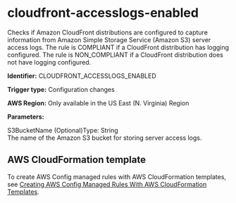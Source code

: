 # cloudfront\-accesslogs\-enabled<a name="cloudfront-accesslogs-enabled"></a>

Checks if Amazon CloudFront distributions are configured to capture information from Amazon Simple Storage Service \(Amazon S3\) server access logs\. The rule is COMPLIANT if a CloudFront distribution has logging configured\. The rule is NON\_COMPLIANT if a CloudFront distribution does not have logging configured\. 

**Identifier:** CLOUDFRONT\_ACCESSLOGS\_ENABLED

**Trigger type:** Configuration changes

**AWS Region:** Only available in the US East \(N\. Virginia\) Region

**Parameters:**

S3BucketName \(Optional\)Type: String  
The name of the Amazon S3 bucket for storing server access logs\.

## AWS CloudFormation template<a name="w24aac11c29c17c43c15"></a>

To create AWS Config managed rules with AWS CloudFormation templates, see [Creating AWS Config Managed Rules With AWS CloudFormation Templates](aws-config-managed-rules-cloudformation-templates.md)\.